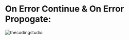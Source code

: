 # On Error Continue & On Error Propogate:

![thecodingstudio](https://github.com/gauravxlokhande/AllAbout-MuleSoft/assets/119065314/5df05e3f-5f90-497f-8a0d-bdacd03b1be6)
